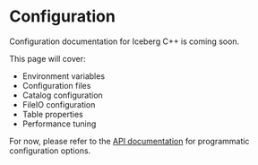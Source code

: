 # Configuration

Configuration documentation for Iceberg C++ is coming soon.

This page will cover:

- Environment variables
- Configuration files
- Catalog configuration
- FileIO configuration
- Table properties
- Performance tuning

For now, please refer to the [API documentation](api/index.md) for programmatic configuration options.
